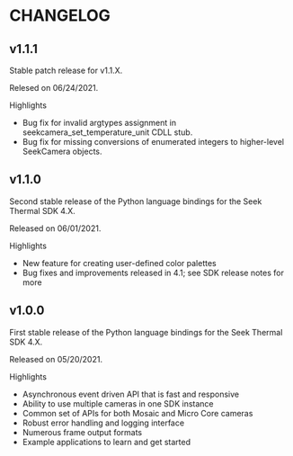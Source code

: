 # CHANGELOG

## v1.1.1

Stable patch release for v1.1.X.

Relesed on 06/24/2021.

Highlights
* Bug fix for invalid argtypes assignment in seekcamera_set_temperature_unit CDLL stub.
* Bug fix for missing conversions of enumerated integers to higher-level SeekCamera objects.

## v1.1.0

Second stable release of the Python language bindings for the Seek Thermal SDK 4.X.

Released on 06/01/2021.

Highlights
* New feature for creating user-defined color palettes
* Bug fixes and improvements released in 4.1; see SDK release notes for more

## v1.0.0

First stable release of the Python language bindings for the Seek Thermal SDK 4.X.

Released on 05/20/2021.

Highlights
* Asynchronous event driven API that is fast and responsive
* Ability to use multiple cameras in one SDK instance
* Common set of APIs for both Mosaic and Micro Core cameras
* Robust error handling and logging interface
* Numerous frame output formats
* Example applications to learn and get started
